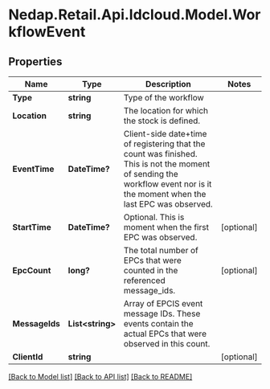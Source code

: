 # Nedap.Retail.Api.Idcloud.Model.WorkflowEvent
## Properties

Name | Type | Description | Notes
------------ | ------------- | ------------- | -------------
**Type** | **string** | Type of the workflow | 
**Location** | **string** | The location for which the stock is defined. | 
**EventTime** | **DateTime?** | Client-side date+time of registering that the count was finished. This is not the moment of sending the workflow event nor is it the moment when the last EPC was observed. | 
**StartTime** | **DateTime?** | Optional. This is moment when the first EPC was observed.  | [optional] 
**EpcCount** | **long?** | The total number of EPCs that were counted in the referenced message_ids. | [optional] 
**MessageIds** | **List&lt;string&gt;** | Array of EPCIS event message IDs. These events contain the actual EPCs that were observed in this count. | 
**ClientId** | **string** |  | [optional] 

[[Back to Model list]](../README.md#documentation-for-models) [[Back to API list]](../README.md#documentation-for-api-endpoints) [[Back to README]](../README.md)

